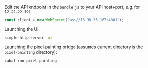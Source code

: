 Edit the API endpoint in the `bundle.js` to your API host+port, e.g. for `13.38.35.167`

``` javascript
const client = new WebSocket("ws://13.38.35.167:4001");
```

Launching the UI
``` sh
simple-http-server -oi
```

Launching the pixel-painting bridge (assumes current directory is the `pixel-painting` directory):

``` sh
cabal run pixel-painting
```
